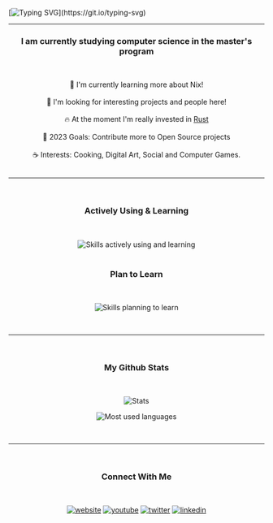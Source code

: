 [![Typing SVG](https://readme-typing-svg.demolab.com?font=Dejavu+Sans+Mono&size=32&pause=1000&color=FAFAFA&center=true&width=940&lines=Hi+there%2C+I'm+Thomas+%F0%9F%91%8B+Welcome+to+my+Profile!)](https://git.io/typing-svg)

---

<div align="center">

### **I am currently studying computer science in the master's program**
<br>

🌱 I'm currently learning more about Nix! <br><br>
🐾 I'm looking for interesting projects and people here! <br><br>
🔥 At the moment I'm really invested in [Rust](https://www.rust-lang.org/) <br><br>
🌊 2023 Goals: Contribute more to Open Source projects <br><br>
☕ Interests: Cooking, Digital Art, Social and Computer Games. <br><br>


</div>

---

<br>
<div align="center">

  ### **Actively Using & Learning**
  <br>

  ![Skills actively using and learning](https://skillicons.dev/icons?i=rust,linux,git,kotlin,py,latex,bevy,blender)
  <br>
  <br>

  ### **Plan to Learn**
  <br>

  ![Skills planning to learn](https://skillicons.dev/icons?i=zig,haskell,julia,dart,arduino)
  <br>

  <br>
</div>

---  

<br>
<div align="center">
  
  ### **My Github Stats**
  <br>

  <!-- <img src="https://github-profile-trophy.vercel.app/?username=MordragT&theme=algolia&no-frame=true&no-bg=true&row=1&column=5" width="100%" alt="Trophy" align="middle"  /> <br> <br> -->

  ![Stats](https://github-readme-stats-i66v.vercel.app/api?username=MordragT&show_icons=true&hide_border=true&count_private=true&include_all_commits=true&theme=tokyonight)

  <!-- <img src="https://streak-stats.demolab.com?user=MordragT&theme=highcontrast&hide_border=true&border_radius=0&ring=2100FA&background=000000&fire=0079FA&currStreakNum=0079FA&dates=0079FA&sideNums=0079FA&currStreakLabel=0079FA&stroke=0079FA&sideLabels=0079FA" height="150" alt="streaks graph"  /> -->
    
  ![Most used languages](https://github-readme-stats-i66v.vercel.app/api/top-langs/?username=MordragT&layout=compact&theme=tokyonight&hide_border=true&langs_count=7)
  <br>

  <!-- [![ReadMe Card](https://github-readme-stats.vercel.app/api/pin/?username=MordragT&repo=hua&show_owner=true&layout=compact&theme=tokyonight&hide_border=true)](https://github.com/anandmainali/PackageTemplate)
  <br> -->

  <!-- [![Mordrag's Github Activity Graph](https://github-readme-activity-graph.cyclic.app/graph?username=MordragT&bg_color=000000&color=0079fa&line=2100fa&point=0079fa&area=true&hide_border=true)](https://github.com/ashutosh00710/github-readme-activity-graph) -->

  <br>

</div>

---

<br>
<div align="center">

### Connect With Me
<br>

[![website](https://img.shields.io/badge/website-000000?style=for-the-badge&logo=About.me&logoColor=white)][website]
[![youtube](https://img.shields.io/badge/YouTube-FF0000?style=for-the-badge&logo=youtube&logoColor=white)][youtube]
[![twitter](https://img.shields.io/badge/Twitter-1DA1F2?style=for-the-badge&logo=twitter&logoColor=white)][twitter]
[![linkedin](https://img.shields.io/badge/LinkedIn-0077B5?style=for-the-badge&logo=linkedin&logoColor=white)][linkedin]

</div>

[website]: https://mordragt.github.io
[twitter]: https://twitter.com/MordragT
[youtube]: https://www.youtube.com/channel/UC6Gwjs460LGyFNmjuTSHsWg?view_as=subscriber
[linkedin]: https://www.linkedin.com/in/thomas-wehm%C3%B6ller/